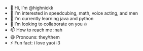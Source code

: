 - 👋 Hi, I’m @highnickk
- 👀 I’m interested in speedcubing, math, voice acting, and men
- 🌱 I’m currently learning java and python
- 💞️ I’m looking to collaborate on you :fire:
- 📫 How to reach me :nah
- 😄 Pronouns: they/them
- ⚡ Fun fact: i love yaoi :3

<!---
highnickk/highnickk is a ✨ special ✨ repository because its `README.md` (this file) appears on your GitHub profile.
You can click the Preview link to take a look at your changes.
--->

